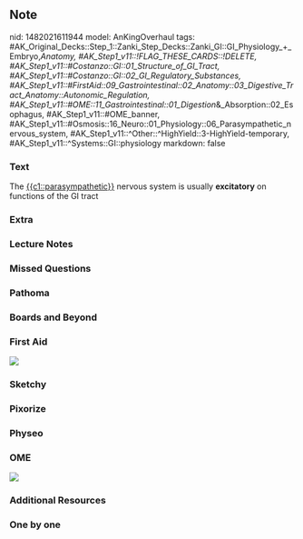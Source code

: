 ## Note
nid: 1482021611944
model: AnKingOverhaul
tags: #AK_Original_Decks::Step_1::Zanki_Step_Decks::Zanki_GI::GI_Physiology_+_Embryo,_Anatomy, #AK_Step1_v11::!FLAG_THESE_CARDS::!DELETE, #AK_Step1_v11::#Costanzo::GI::01_Structure_of_GI_Tract, #AK_Step1_v11::#Costanzo::GI::02_GI_Regulatory_Substances, #AK_Step1_v11::#FirstAid::09_Gastrointestinal::02_Anatomy::03_Digestive_Tract_Anatomy::Autonomic_Regulation, #AK_Step1_v11::#OME::11_Gastrointestinal::01_Digestion_&_Absorption::02_Esophagus, #AK_Step1_v11::#OME_banner, #AK_Step1_v11::#Osmosis::16_Neuro::01_Physiology::06_Parasympathetic_nervous_system, #AK_Step1_v11::^Other::^HighYield::3-HighYield-temporary, #AK_Step1_v11::^Systems::GI::physiology
markdown: false

### Text
<div>
  The <u>{{c1::parasympathetic}}</u> nervous system is usually
  <b>excitatory</b> on functions of the GI tract
</div>

### Extra


### Lecture Notes


### Missed Questions


### Pathoma


### Boards and Beyond


### First Aid
<img src="tmpTFvGoY.png">

### Sketchy


### Pixorize


### Physeo


### OME
<div class="ome-widget">
  <a href="https://onlinemeded.org?ref=anki"><img src=
  "_OME_AnkiFlashcards_General_4.png"></a>
</div>

### Additional Resources


### One by one

